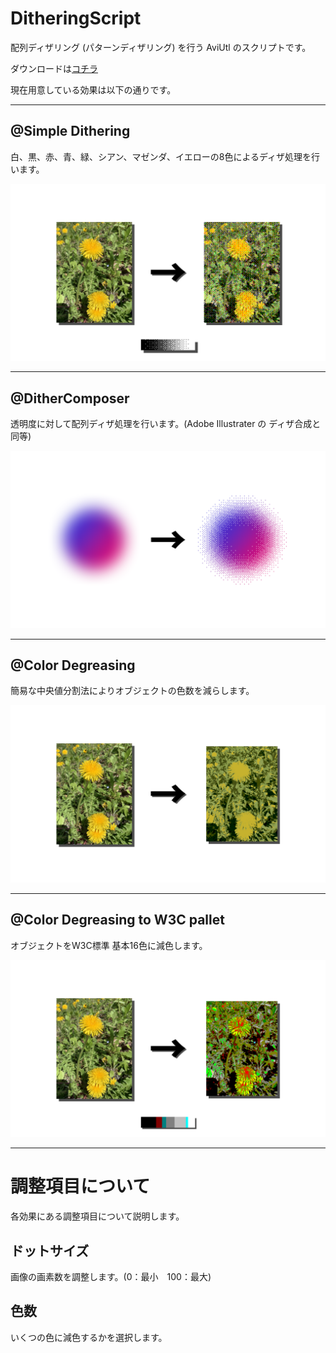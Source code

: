 # DitheringScript
配列ディザリング (パターンディザリング) を行う AviUtl のスクリプトです。

ダウンロードは[コチラ](https://github.com/Totti95U/DitheringScript/releases)

現在用意している効果は以下の通りです。

---

## @Simple Dithering
白、黒、赤、青、緑、シアン、マゼンダ、イエローの8色によるディザ処理を行います。

![simple dithering](https://github.com/Totti95U/DitheringScript/blob/images/Simple_Dithering.png)

---
## @DitherComposer
透明度に対して配列ディザ処理を行います。(Adobe Illustrater の ディザ合成と同等)

![dither composer](https://github.com/Totti95U/DitheringScript/blob/images/Dither_Composer.png)

---
## @Color Degreasing
簡易な中央値分割法によりオブジェクトの色数を減らします。

![color degreasing](https://github.com/Totti95U/DitheringScript/blob/images/Color_Degreasing.png)

---
## @Color Degreasing to W3C pallet
オブジェクトをW3C標準 基本16色に減色します。

![color degreasing to @3C pallet](https://github.com/Totti95U/DitheringScript/blob/images/Color_Degreasing_to_W3C.png)

---
# 調整項目について
各効果にある調整項目について説明します。

## ドットサイズ
画像の画素数を調整します。(0：最小　100：最大)

## 色数
いくつの色に減色するかを選択します。
